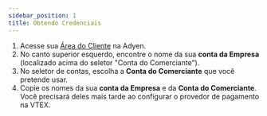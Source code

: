 ```yaml
---
sidebar_position: 1
title: Obtendo Credenciais
---
```



1. Acesse sua [Área do Cliente](https://ca-test.adyen.com/ca/ca/overview/default.shtml) na Adyen.
2. No canto superior esquerdo, encontre o nome da sua **conta da Empresa** (localizado acima do seletor "Conta do Comerciante").
3. No seletor de contas, escolha a **Conta do Comerciante** que você pretende usar.
4. Copie os nomes da sua **conta da Empresa** e da **Conta do Comerciante**. Você precisará deles mais tarde ao configurar o provedor de pagamento na VTEX.